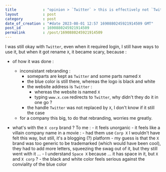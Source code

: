 ```yaml
---
title            : "opinion > `Twitter` > this is effectively not `Twitter` anymore"
layout           : post
category         : post
date_of_creation : "#date 2023-08-01 12:57 1690880245921914509 GMT"
post_id          : 1690880245921914509
permalink        : /post/1690880245921914509
---
```


I was still okay with `Twitter`, even when it required login, I still have ways to use it,
but when it got rename `X`, it became scary, because :
- of how it was done :
    - inconsistant rebranding :
        - someparts are kept as `Twitter` and some parts named `X`
        - the blue color is still there, whereas the logo is black and white
        - the website address is `Twitter` :
            - whereas the website is named `X`
            - typing `www.x.com` redirects to `Twitter`, why didn't they do it in one go ?
        - the handle `Twitter` was not replaced by `X`, I don't know if it still the case
    - for a company this big, to do that rebranding, worries me greatly.

- what's with the `X corp` brand ? To me :
      - it feels unorganic
      - it feels like a villain company name in a movie :
        - had them use `Corp X` I wouldn't have felt this way, but still, it's a blogging (?) platform
        - my guess is that the `X` brand was too generic to be trademarked (which would have been cool), they had to add more letters, squeezing the swag out of it, but they still went with it ...
      - I understand `Space X` because ... it has space in it, but `X` and `X corp` ?
      - the black and white color feels serious against the conviality of the blue color
